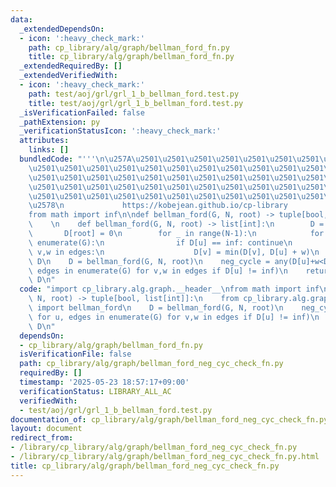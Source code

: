 ```yaml
---
data:
  _extendedDependsOn:
  - icon: ':heavy_check_mark:'
    path: cp_library/alg/graph/bellman_ford_fn.py
    title: cp_library/alg/graph/bellman_ford_fn.py
  _extendedRequiredBy: []
  _extendedVerifiedWith:
  - icon: ':heavy_check_mark:'
    path: test/aoj/grl/grl_1_b_bellman_ford.test.py
    title: test/aoj/grl/grl_1_b_bellman_ford.test.py
  _isVerificationFailed: false
  _pathExtension: py
  _verificationStatusIcon: ':heavy_check_mark:'
  attributes:
    links: []
  bundledCode: "'''\n\u257A\u2501\u2501\u2501\u2501\u2501\u2501\u2501\u2501\u2501\u2501\
    \u2501\u2501\u2501\u2501\u2501\u2501\u2501\u2501\u2501\u2501\u2501\u2501\u2501\
    \u2501\u2501\u2501\u2501\u2501\u2501\u2501\u2501\u2501\u2501\u2501\u2501\u2501\
    \u2501\u2501\u2501\u2501\u2501\u2501\u2501\u2501\u2501\u2501\u2501\u2501\u2501\
    \u2501\u2501\u2501\u2501\u2501\u2501\u2501\u2501\u2501\u2501\u2501\u2501\u2501\
    \u2578\n             https://kobejean.github.io/cp-library               \n'''\n\
    from math import inf\n\ndef bellman_ford(G, N, root) -> tuple[bool, list[int]]:\n\
    \    \n    def bellman_ford(G, N, root) -> list[int]:\n        D = [inf]*N\n \
    \       D[root] = 0\n        for _ in range(N-1):\n            for u, edges in\
    \ enumerate(G):\n                if D[u] == inf: continue\n                for\
    \ v,w in edges:\n                    D[v] = min(D[v], D[u] + w)\n        return\
    \ D\n    D = bellman_ford(G, N, root)\n    neg_cycle = any(D[u]+w<D[v] for u,\
    \ edges in enumerate(G) for v,w in edges if D[u] != inf)\n    return neg_cycle,\
    \ D\n"
  code: "import cp_library.alg.graph.__header__\nfrom math import inf\n\ndef bellman_ford(G,\
    \ N, root) -> tuple[bool, list[int]]:\n    from cp_library.alg.graph.bellman_ford_fn\
    \ import bellman_ford\n    D = bellman_ford(G, N, root)\n    neg_cycle = any(D[u]+w<D[v]\
    \ for u, edges in enumerate(G) for v,w in edges if D[u] != inf)\n    return neg_cycle,\
    \ D\n"
  dependsOn:
  - cp_library/alg/graph/bellman_ford_fn.py
  isVerificationFile: false
  path: cp_library/alg/graph/bellman_ford_neg_cyc_check_fn.py
  requiredBy: []
  timestamp: '2025-05-23 18:57:17+09:00'
  verificationStatus: LIBRARY_ALL_AC
  verifiedWith:
  - test/aoj/grl/grl_1_b_bellman_ford.test.py
documentation_of: cp_library/alg/graph/bellman_ford_neg_cyc_check_fn.py
layout: document
redirect_from:
- /library/cp_library/alg/graph/bellman_ford_neg_cyc_check_fn.py
- /library/cp_library/alg/graph/bellman_ford_neg_cyc_check_fn.py.html
title: cp_library/alg/graph/bellman_ford_neg_cyc_check_fn.py
---
```

